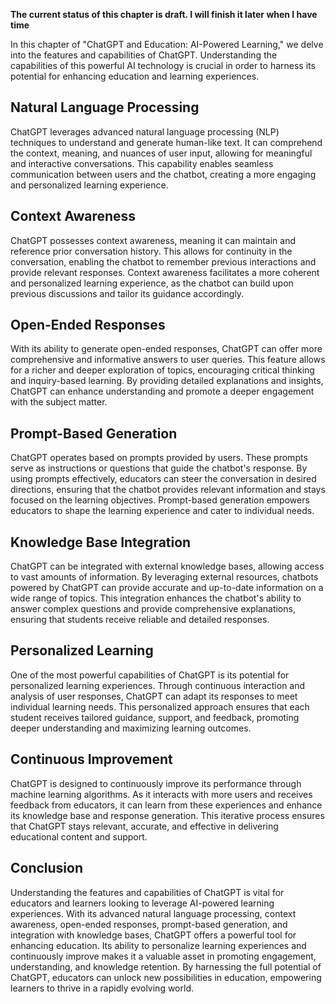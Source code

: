 **The current status of this chapter is draft. I will finish it later when I have time**

In this chapter of "ChatGPT and Education: AI-Powered Learning," we delve into the features and capabilities of ChatGPT. Understanding the capabilities of this powerful AI technology is crucial in order to harness its potential for enhancing education and learning experiences.

Natural Language Processing
---------------------------

ChatGPT leverages advanced natural language processing (NLP) techniques to understand and generate human-like text. It can comprehend the context, meaning, and nuances of user input, allowing for meaningful and interactive conversations. This capability enables seamless communication between users and the chatbot, creating a more engaging and personalized learning experience.

Context Awareness
-----------------

ChatGPT possesses context awareness, meaning it can maintain and reference prior conversation history. This allows for continuity in the conversation, enabling the chatbot to remember previous interactions and provide relevant responses. Context awareness facilitates a more coherent and personalized learning experience, as the chatbot can build upon previous discussions and tailor its guidance accordingly.

Open-Ended Responses
--------------------

With its ability to generate open-ended responses, ChatGPT can offer more comprehensive and informative answers to user queries. This feature allows for a richer and deeper exploration of topics, encouraging critical thinking and inquiry-based learning. By providing detailed explanations and insights, ChatGPT can enhance understanding and promote a deeper engagement with the subject matter.

Prompt-Based Generation
-----------------------

ChatGPT operates based on prompts provided by users. These prompts serve as instructions or questions that guide the chatbot's response. By using prompts effectively, educators can steer the conversation in desired directions, ensuring that the chatbot provides relevant information and stays focused on the learning objectives. Prompt-based generation empowers educators to shape the learning experience and cater to individual needs.

Knowledge Base Integration
--------------------------

ChatGPT can be integrated with external knowledge bases, allowing access to vast amounts of information. By leveraging external resources, chatbots powered by ChatGPT can provide accurate and up-to-date information on a wide range of topics. This integration enhances the chatbot's ability to answer complex questions and provide comprehensive explanations, ensuring that students receive reliable and detailed responses.

Personalized Learning
---------------------

One of the most powerful capabilities of ChatGPT is its potential for personalized learning experiences. Through continuous interaction and analysis of user responses, ChatGPT can adapt its responses to meet individual learning needs. This personalized approach ensures that each student receives tailored guidance, support, and feedback, promoting deeper understanding and maximizing learning outcomes.

Continuous Improvement
----------------------

ChatGPT is designed to continuously improve its performance through machine learning algorithms. As it interacts with more users and receives feedback from educators, it can learn from these experiences and enhance its knowledge base and response generation. This iterative process ensures that ChatGPT stays relevant, accurate, and effective in delivering educational content and support.

Conclusion
----------

Understanding the features and capabilities of ChatGPT is vital for educators and learners looking to leverage AI-powered learning experiences. With its advanced natural language processing, context awareness, open-ended responses, prompt-based generation, and integration with knowledge bases, ChatGPT offers a powerful tool for enhancing education. Its ability to personalize learning experiences and continuously improve makes it a valuable asset in promoting engagement, understanding, and knowledge retention. By harnessing the full potential of ChatGPT, educators can unlock new possibilities in education, empowering learners to thrive in a rapidly evolving world.
